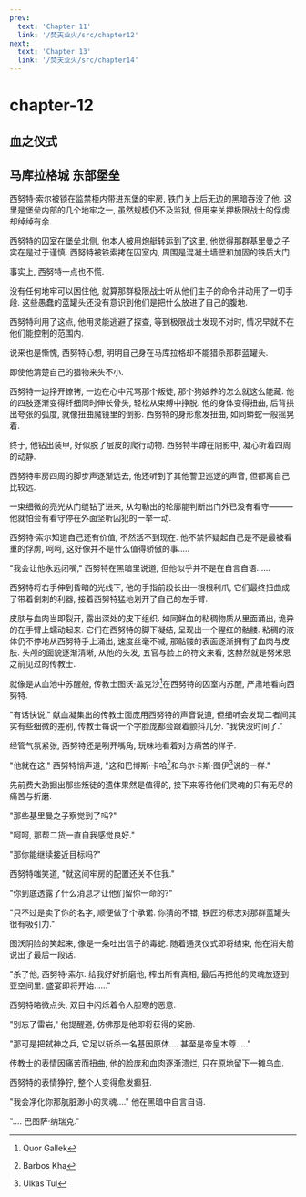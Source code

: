 ```yaml
---
prev:
  text: 'Chapter 11'
  link: '/焚天业火/src/chapter12'
next:
  text: 'Chapter 13'
  link: '/焚天业火/src/chapter14'
---
```


# chapter-12

## 血之仪式

## 马库拉格城 东部堡垒

西努特·索尔被锁在监禁柜内带进东堡的牢房, 铁门关上后无边的黑暗吞没了他. 这里是堡垒内部的几个地牢之一, 虽然规模仍不及监狱, 但用来关押极限战士的俘虏却绰绰有余.

西努特的囚室在堡垒北侧, 他本人被用炮艇转运到了这里, 他觉得那群基里曼之子实在是过于谨慎. 西努特被铁索拷在囚室内, 周围是混凝土墙壁和加固的铁质大门.

事实上, 西努特一点也不慌.

没有任何地牢可以困住他, 就算那群极限战士听从他们主子的命令并动用了一切手段. 这些愚蠢的蓝罐头还没有意识到他们是把什么放进了自己的腹地.

西努特利用了这点, 他用灵能逃避了探查, 等到极限战士发现不对时, 情况早就不在他们能控制的范围内.

说来也是惭愧, 西努特心想, 明明自己身在马库拉格却不能猎杀那群蓝罐头.

即使他清楚自己的猎物来头不小.

西努特一边挣开镣铐, 一边在心中咒骂那个叛徒, 那个狗娘养的怎么就这么能藏. 他的四肢逐渐变得纤细同时伸长骨头, 轻松从束缚中挣脱. 他的身体变得扭曲, 后背拱出夸张的弧度, 就像扭曲魔镜里的倒影. 西努特的身形愈发扭曲, 如同蟒蛇一般摇晃着.

终于, 他钻出装甲, 好似脱了层皮的爬行动物. 西努特半蹲在阴影中, 凝心听着四周的动静.

西努特牢房四周的脚步声逐渐远去, 他还听到了其他警卫巡逻的声音, 但都离自己比较远.

一束细微的亮光从门缝钻了进来, 从勾勒出的轮廓能判断出门外已没有看守———他就怕会有看守停在外面坚听囚犯的一举一动.

西努特·索尔知道自己还有价值, 不然活不到现在. 他不禁怀疑起自己是不是最被看重的俘虏, 呵呵, 这好像并不是什么值得骄傲的事.....

"我会让他永远闭嘴," 西努特在黑暗里说道, 但他似乎并不是在自言自语......

西努特将右手伸到昏暗的光线下, 他的手指前段长出一根根利爪, 它们最终扭曲成了带着倒刺的利器, 接着西努特猛地划开了自己的左手臂.

皮肤与血肉当即裂开, 露出深处的皮下组织. 如同鲜血的粘稠物质从里面涌出, 诡异的在手臂上蠕动起来. 它们在西努特的脚下凝结, 呈现出一个猩红的骷髅. 粘稠的液体仍不停地从西努特手上涌出, 速度丝毫不减, 那骷髅的表面逐渐拥有了血肉与皮肤. 头颅的面貌逐渐清晰, 从他的头发, 五官与脸上的符文来看, 这赫然就是努米恩之前见过的传教士.

就像是从血池中苏醒般, 传教士图沃·盖克沙[^1]在西努特的囚室内苏醒, 严肃地看向西努特.

"有话快说," 献血凝集出的传教士面庞用西努特的声音说道, 但细听会发现二者间其实有些细微的差别, 传教士每说一个字脸庞都会跟着颤抖几分. "我快没时间了."

经管气氛紧张, 西努特还是咧开嘴角, 玩味地看着对方痛苦的样子.

"他就在这," 西努特悄声道, "这和巴博斯·卡哈[^2]和乌尔卡斯·图伊[^3]说的一样."

先前费大劲掘出那些叛徒的遗体果然是值得的, 接下来等待他们灵魂的只有无尽的痛苦与折磨.

"那些基里曼之子察觉到了吗?"

"呵呵, 那帮二货一直自我感觉良好."

"那你能继续接近目标吗?"

西努特嗤笑道, "就这间牢房的配置还关不住我."

"你到底透露了什么消息才让他们留你一命的?"

"只不过是卖了你的名字, 顺便做了个承诺. 你猜的不错, 铁匠的标志对那群蓝罐头很有吸引力."

图沃阴险的笑起来, 像是一条吐出信子的毒蛇. 随着通灵仪式即将结束, 他在消失前说出了最后一段话.

"杀了他, 西努特·索尔. 给我好好折磨他, 榨出所有真相, 最后再把他的灵魂放逐到亚空间里. 盛宴即将开始......"

西努特略微点头, 双目中闪烁着令人胆寒的恶意.

"别忘了雷岩," 他提醒道, 仿佛那是他即将获得的奖励.

"那可是把弑神之兵, 它足以斩杀一名基因原体.... 甚至是帝皇本尊....."

传教士的表情因痛苦而扭曲, 他的脸庞和血肉逐渐溃烂, 只在原地留下一摊乌血.

西努特的表情狰狞, 整个人变得愈发癫狂.

"我会净化你那肮脏渺小的灵魂...." 他在黑暗中自言自语.

".... 巴图萨·纳瑞克."

[^1]: Quor Gallek

[^2]: Barbos Kha

[^3]: Ulkas Tul
